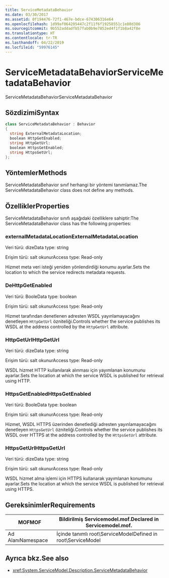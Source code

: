 ```yaml
---
title: ServiceMetadataBehavior
ms.date: 03/30/2017
ms.assetid: 0f194476-72f1-467e-bdce-674306316e64
ms.openlocfilehash: 1d99af064205447c2f11f6f19258551c1e88d386
ms.sourcegitcommit: 9b552addadfb57fab0b9e7852ed4f1f1b8a42f8e
ms.translationtype: HT
ms.contentlocale: tr-TR
ms.lasthandoff: 04/22/2019
ms.locfileid: "59976145"
---
```

# <a name="servicemetadatabehavior"></a><span data-ttu-id="992f6-102">ServiceMetadataBehavior</span><span class="sxs-lookup"><span data-stu-id="992f6-102">ServiceMetadataBehavior</span></span>
<span data-ttu-id="992f6-103">ServiceMetadataBehavior</span><span class="sxs-lookup"><span data-stu-id="992f6-103">ServiceMetadataBehavior</span></span>  
  
## <a name="syntax"></a><span data-ttu-id="992f6-104">Sözdizimi</span><span class="sxs-lookup"><span data-stu-id="992f6-104">Syntax</span></span>  
  
```csharp
class ServiceMetadataBehavior : Behavior  
{  
  string ExternalMetadataLocation;  
  boolean HttpGetEnabled;  
  string HttpGetUrl;  
  boolean HttpsGetEnabled;  
  string HttpsGetUrl;  
};  
```  
  
## <a name="methods"></a><span data-ttu-id="992f6-105">Yöntemler</span><span class="sxs-lookup"><span data-stu-id="992f6-105">Methods</span></span>  
 <span data-ttu-id="992f6-106">ServiceMetadataBehavior sınıf herhangi bir yöntemi tanımlamaz.</span><span class="sxs-lookup"><span data-stu-id="992f6-106">The ServiceMetadataBehavior class does not define any methods.</span></span>  
  
## <a name="properties"></a><span data-ttu-id="992f6-107">Özellikler</span><span class="sxs-lookup"><span data-stu-id="992f6-107">Properties</span></span>  
 <span data-ttu-id="992f6-108">ServiceMetadataBehavior sınıfı aşağıdaki özelliklere sahiptir:</span><span class="sxs-lookup"><span data-stu-id="992f6-108">The ServiceMetadataBehavior class has the following properties:</span></span>  
  
### <a name="externalmetadatalocation"></a><span data-ttu-id="992f6-109">externalMetadataLocation</span><span class="sxs-lookup"><span data-stu-id="992f6-109">ExternalMetadataLocation</span></span>  
 <span data-ttu-id="992f6-110">Veri türü: dize</span><span class="sxs-lookup"><span data-stu-id="992f6-110">Data type: string</span></span>  
  
 <span data-ttu-id="992f6-111">Erişim türü: salt okunur</span><span class="sxs-lookup"><span data-stu-id="992f6-111">Access type: Read-only</span></span>  
  
 <span data-ttu-id="992f6-112">Hizmet meta veri isteği yeniden yönlendirdiği konumu ayarlar.</span><span class="sxs-lookup"><span data-stu-id="992f6-112">Sets the location to which the service redirects metadata requests.</span></span>  
  
### <a name="httpgetenabled"></a><span data-ttu-id="992f6-113">De</span><span class="sxs-lookup"><span data-stu-id="992f6-113">HttpGetEnabled</span></span>  
 <span data-ttu-id="992f6-114">Veri türü: Boole</span><span class="sxs-lookup"><span data-stu-id="992f6-114">Data type: boolean</span></span>  
  
 <span data-ttu-id="992f6-115">Erişim türü: salt okunur</span><span class="sxs-lookup"><span data-stu-id="992f6-115">Access type: Read-only</span></span>  
  
 <span data-ttu-id="992f6-116">Hizmet tarafından denetlenen adresten WSDL yayınlamayacağını denetleyen `HttpGetUrl` özniteliği.</span><span class="sxs-lookup"><span data-stu-id="992f6-116">Controls whether the service publishes its WSDL at the address controlled by the `HttpGetUrl` attribute.</span></span>  
  
### <a name="httpgeturl"></a><span data-ttu-id="992f6-117">HttpGetUrl</span><span class="sxs-lookup"><span data-stu-id="992f6-117">HttpGetUrl</span></span>  
 <span data-ttu-id="992f6-118">Veri türü: dize</span><span class="sxs-lookup"><span data-stu-id="992f6-118">Data type: string</span></span>  
  
 <span data-ttu-id="992f6-119">Erişim türü: salt okunur</span><span class="sxs-lookup"><span data-stu-id="992f6-119">Access type: Read-only</span></span>  
  
 <span data-ttu-id="992f6-120">WSDL hizmet HTTP kullanılarak alınması için yayımlanan konumunu ayarlar.</span><span class="sxs-lookup"><span data-stu-id="992f6-120">Sets the location at which the service WSDL is published for retrieval using HTTP.</span></span>  
  
### <a name="httpsgetenabled"></a><span data-ttu-id="992f6-121">HttpsGetEnabled</span><span class="sxs-lookup"><span data-stu-id="992f6-121">HttpsGetEnabled</span></span>  
 <span data-ttu-id="992f6-122">Veri türü: Boole</span><span class="sxs-lookup"><span data-stu-id="992f6-122">Data type: boolean</span></span>  
  
 <span data-ttu-id="992f6-123">Erişim türü: salt okunur</span><span class="sxs-lookup"><span data-stu-id="992f6-123">Access type: Read-only</span></span>  
  
 <span data-ttu-id="992f6-124">Hizmet, WSDL HTTPS üzerinden denetlediği adresten yayınlamayacağını denetleyen `HttpsGetUrl` özniteliği.</span><span class="sxs-lookup"><span data-stu-id="992f6-124">Controls whether the service publishes its WSDL over HTTPS at the address controlled by the `HttpsGetUrl` attribute.</span></span>  
  
### <a name="httpsgeturl"></a><span data-ttu-id="992f6-125">HttpsGetUrl</span><span class="sxs-lookup"><span data-stu-id="992f6-125">HttpsGetUrl</span></span>  
 <span data-ttu-id="992f6-126">Veri türü: dize</span><span class="sxs-lookup"><span data-stu-id="992f6-126">Data type: string</span></span>  
  
 <span data-ttu-id="992f6-127">Erişim türü: salt okunur</span><span class="sxs-lookup"><span data-stu-id="992f6-127">Access type: Read-only</span></span>  
  
 <span data-ttu-id="992f6-128">WSDL hizmet alma işlemi için HTTPS kullanarak yayımlanan konumunu ayarlar.</span><span class="sxs-lookup"><span data-stu-id="992f6-128">Sets the location at which the service WSDL is published for retrieval using HTTPS.</span></span>  
  
## <a name="requirements"></a><span data-ttu-id="992f6-129">Gereksinimler</span><span class="sxs-lookup"><span data-stu-id="992f6-129">Requirements</span></span>  
  
|<span data-ttu-id="992f6-130">MOF</span><span class="sxs-lookup"><span data-stu-id="992f6-130">MOF</span></span>|<span data-ttu-id="992f6-131">Bildirilmiş Servicemodel.mof.</span><span class="sxs-lookup"><span data-stu-id="992f6-131">Declared in Servicemodel.mof.</span></span>|  
|---------|-----------------------------------|  
|<span data-ttu-id="992f6-132">Ad Alanı</span><span class="sxs-lookup"><span data-stu-id="992f6-132">Namespace</span></span>|<span data-ttu-id="992f6-133">İçinde tanımlı root\ServiceModel</span><span class="sxs-lookup"><span data-stu-id="992f6-133">Defined in root\ServiceModel</span></span>|  
  
## <a name="see-also"></a><span data-ttu-id="992f6-134">Ayrıca bkz.</span><span class="sxs-lookup"><span data-stu-id="992f6-134">See also</span></span>

- <xref:System.ServiceModel.Description.ServiceMetadataBehavior>
